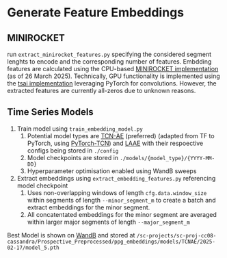 # Generate Feature Embeddings

## MINIROCKET

run `extract_minirocket_features.py` specifying the considered segment lenghts to encode and the corresponding number of features.
Embdding features are calculated using the CPU-based [MINIROCKET implementation](https://github.com/angus924/minirocket) (as of 26 March 2025).
Technically, GPU functionality is implemented using the [tsai implementation](https://github.com/timeseriesAI/tsai/blob/main/tutorial_nbs/10_Time_Series_Classification_and_Regression_with_MiniRocket.ipynb) leveraging PyTorch for convolutions. However, the extracted features are currently all-zeros due to unknown reasons.

## Time Series Models

1. Train model using `train_embedding_model.py`
    1. Potential model types are [TCN-AE](https://github.com/MarkusThill/bioma-tcn-ae) (preferred) (adapted from TF to PyTorch, using [PyTorch-TCN](https://github.com/paul-krug/pytorch-tcn)) and [LAAE](https://arxiv.org/pdf/2201.09172) with their respoective configs being stored in `./config`
    2. Model checkpoints are stored in `./models/{model_type}/{YYYY-MM-DD}`
    3. Hyperparameter optimisation enabled using WandB sweeps
2. Extract embeddings using `extract_embedding_features.py` referencing model checkpoint
    1. Uses non-overlapping windows of length `cfg.data.window_size` within segments of length `--minor_segment_m` to create a batch and extract embeddings for the minor segment.
    2. All concatentated embeddings for the minor segment are averaged within larger major segments of length `--major_segment_m`

Best Model is shown on [WandB](https://wandb.ai/cassandra_hpi/ppg_embedding/runs/8um1gzmt/workspace?nw=nwuserbjarnepfitzner) and stored at `/sc-projects/sc-proj-cc08-cassandra/Prospective_Preprocessed/ppg_embeddings/models/TCNAE/2025-02-17/model_5.pth`
